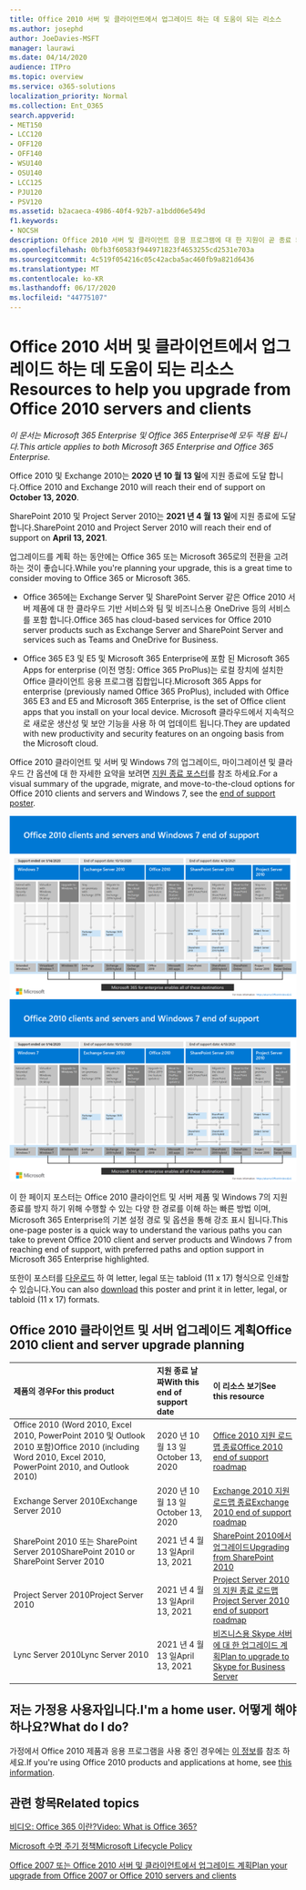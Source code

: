 ```yaml
---
title: Office 2010 서버 및 클라이언트에서 업그레이드 하는 데 도움이 되는 리소스
ms.author: josephd
author: JoeDavies-MSFT
manager: laurawi
ms.date: 04/14/2020
audience: ITPro
ms.topic: overview
ms.service: o365-solutions
localization_priority: Normal
ms.collection: Ent_O365
search.appverid:
- MET150
- LCC120
- OFF120
- OFF140
- WSU140
- OSU140
- LCC125
- PJU120
- PSV120
ms.assetid: b2acaeca-4986-40f4-92b7-a1bdd06e549d
f1.keywords:
- NOCSH
description: Office 2010 서버 및 클라이언트 응용 프로그램에 대 한 지원이 곧 종료 되며 사용자 지정 지원 계약을 사용할 수 없습니다. 이 문서를 사용 하 여 업그레이드 계획을 시작 합니다.
ms.openlocfilehash: 0bfb3f60583f944971823f4653255cd2531e703a
ms.sourcegitcommit: 4c519f054216c05c42acba5ac460fb9a821d6436
ms.translationtype: MT
ms.contentlocale: ko-KR
ms.lasthandoff: 06/17/2020
ms.locfileid: "44775107"
---
```

# <a name="resources-to-help-you-upgrade-from-office-2010-servers-and-clients"></a><span data-ttu-id="dd2dd-104">Office 2010 서버 및 클라이언트에서 업그레이드 하는 데 도움이 되는 리소스</span><span class="sxs-lookup"><span data-stu-id="dd2dd-104">Resources to help you upgrade from Office 2010 servers and clients</span></span>

<span data-ttu-id="dd2dd-105">*이 문서는 Microsoft 365 Enterprise 및 Office 365 Enterprise에 모두 적용 됩니다.*</span><span class="sxs-lookup"><span data-stu-id="dd2dd-105">*This article applies to both Microsoft 365 Enterprise and Office 365 Enterprise.*</span></span>

<span data-ttu-id="dd2dd-106">Office 2010 및 Exchange 2010는 **2020 년 10 월 13 일**에 지원 종료에 도달 합니다.</span><span class="sxs-lookup"><span data-stu-id="dd2dd-106">Office 2010 and Exchange 2010 will reach their end of support on **October 13, 2020**.</span></span> 

<span data-ttu-id="dd2dd-107">SharePoint 2010 및 Project Server 2010는 **2021 년 4 월 13 일**에 지원 종료에 도달 합니다.</span><span class="sxs-lookup"><span data-stu-id="dd2dd-107">SharePoint 2010 and Project Server 2010 will reach their end of support on **April 13, 2021**.</span></span>

<span data-ttu-id="dd2dd-108">업그레이드를 계획 하는 동안에는 Office 365 또는 Microsoft 365로의 전환을 고려 하는 것이 좋습니다.</span><span class="sxs-lookup"><span data-stu-id="dd2dd-108">While you're planning your upgrade, this is a great time to consider moving to Office 365 or Microsoft 365.</span></span> 

- <span data-ttu-id="dd2dd-109">Office 365에는 Exchange Server 및 SharePoint Server 같은 Office 2010 서버 제품에 대 한 클라우드 기반 서비스와 팀 및 비즈니스용 OneDrive 등의 서비스를 포함 합니다.</span><span class="sxs-lookup"><span data-stu-id="dd2dd-109">Office 365 has cloud-based services for Office 2010 server products such as Exchange Server and SharePoint Server and services such as Teams and OneDrive for Business.</span></span> 

- <span data-ttu-id="dd2dd-110">Office 365 E3 및 E5 및 Microsoft 365 Enterprise에 포함 된 Microsoft 365 Apps for enterprise (이전 명칭: Office 365 ProPlus)는 로컬 장치에 설치한 Office 클라이언트 응용 프로그램 집합입니다.</span><span class="sxs-lookup"><span data-stu-id="dd2dd-110">Microsoft 365 Apps for enterprise (previously named Office 365 ProPlus), included with Office 365 E3 and E5 and Microsoft 365 Enterprise, is the set of Office client apps that you install on your local device.</span></span> <span data-ttu-id="dd2dd-111">Microsoft 클라우드에서 지속적으로 새로운 생산성 및 보안 기능을 사용 하 여 업데이트 됩니다.</span><span class="sxs-lookup"><span data-stu-id="dd2dd-111">They are updated with new productivity and security features on an ongoing basis from the Microsoft cloud.</span></span>

<span data-ttu-id="dd2dd-112">Office 2010 클라이언트 및 서버 및 Windows 7의 업그레이드, 마이그레이션 및 클라우드 간 옵션에 대 한 자세한 요약을 보려면 [지원 종료 포스터](./media/upgrade-from-office-2010-servers-and-products/Office2010Windows7EndOfSupport.pdf)를 참조 하세요.</span><span class="sxs-lookup"><span data-stu-id="dd2dd-112">For a visual summary of the upgrade, migrate, and move-to-the-cloud options for Office 2010 clients and servers and Windows 7, see the [end of support poster](./media/upgrade-from-office-2010-servers-and-products/Office2010Windows7EndOfSupport.pdf).</span></span>

<span data-ttu-id="dd2dd-113">[![Office 2010 클라이언트 및 서버와 Windows 7에 대한 지원 종료 포스터 이미지](./media/upgrade-from-office-2010-servers-and-products/office2010-windows7-end-of-support.png)](./media/upgrade-from-office-2010-servers-and-products/Office2010Windows7EndOfSupport.pdf)</span><span class="sxs-lookup"><span data-stu-id="dd2dd-113">[![Image for the end of support for Office 2010 clients and servers and Windows 7 poster](./media/upgrade-from-office-2010-servers-and-products/office2010-windows7-end-of-support.png)](./media/upgrade-from-office-2010-servers-and-products/Office2010Windows7EndOfSupport.pdf)</span></span>

<span data-ttu-id="dd2dd-114">이 한 페이지 포스터는 Office 2010 클라이언트 및 서버 제품 및 Windows 7의 지원 종료를 방지 하기 위해 수행할 수 있는 다양 한 경로를 이해 하는 빠른 방법 이며, Microsoft 365 Enterprise의 기본 설정 경로 및 옵션을 통해 강조 표시 됩니다.</span><span class="sxs-lookup"><span data-stu-id="dd2dd-114">This one-page poster is a quick way to understand the various paths you can take to prevent Office 2010 client and server products and Windows 7 from reaching end of support, with preferred paths and option support in Microsoft 365 Enterprise highlighted.</span></span>

<span data-ttu-id="dd2dd-115">또한이 포스터를 [다운로드](https://github.com/MicrosoftDocs/microsoft-365-docs/raw/public/microsoft-365/media/migration-microsoft-365-enterprise-workload/Office2010Windows7EndOfSupport.pdf) 하 여 letter, legal 또는 tabloid (11 x 17) 형식으로 인쇄할 수 있습니다.</span><span class="sxs-lookup"><span data-stu-id="dd2dd-115">You can also [download](https://github.com/MicrosoftDocs/microsoft-365-docs/raw/public/microsoft-365/media/migration-microsoft-365-enterprise-workload/Office2010Windows7EndOfSupport.pdf) this poster and print it in letter, legal, or tabloid (11 x 17) formats.</span></span>
      
## <a name="office-2010-client-and-server-upgrade-planning"></a><span data-ttu-id="dd2dd-116">Office 2010 클라이언트 및 서버 업그레이드 계획</span><span class="sxs-lookup"><span data-stu-id="dd2dd-116">Office 2010 client and server upgrade planning</span></span>
  
|<span data-ttu-id="dd2dd-117">**제품의 경우**</span><span class="sxs-lookup"><span data-stu-id="dd2dd-117">**For this product**</span></span>|<span data-ttu-id="dd2dd-118">**지원 종료 날짜**</span><span class="sxs-lookup"><span data-stu-id="dd2dd-118">**With this end of support date**</span></span>|<span data-ttu-id="dd2dd-119">**이 리소스 보기**</span><span class="sxs-lookup"><span data-stu-id="dd2dd-119">**See this resource**</span></span>|
|:-----|:-----|:-----|
|<span data-ttu-id="dd2dd-120">Office 2010 (Word 2010, Excel 2010, PowerPoint 2010 및 Outlook 2010 포함)</span><span class="sxs-lookup"><span data-stu-id="dd2dd-120">Office 2010 (including Word 2010, Excel 2010, PowerPoint 2010, and Outlook 2010)</span></span>  <br/> | <span data-ttu-id="dd2dd-121">2020 년 10 월 13 일</span><span class="sxs-lookup"><span data-stu-id="dd2dd-121">October 13, 2020</span></span> |[<span data-ttu-id="dd2dd-122">Office 2010 지원 로드맵 종료</span><span class="sxs-lookup"><span data-stu-id="dd2dd-122">Office 2010 end of support roadmap</span></span>](https://docs.microsoft.com/DeployOffice/office-2010-end-support-roadmap) <br/> |
|<span data-ttu-id="dd2dd-123">Exchange Server 2010</span><span class="sxs-lookup"><span data-stu-id="dd2dd-123">Exchange Server 2010</span></span>  <br/> | <span data-ttu-id="dd2dd-124">2020 년 10 월 13 일</span><span class="sxs-lookup"><span data-stu-id="dd2dd-124">October 13, 2020</span></span>  |[<span data-ttu-id="dd2dd-125">Exchange 2010 지원 로드맵 종료</span><span class="sxs-lookup"><span data-stu-id="dd2dd-125">Exchange 2010 end of support roadmap</span></span>](exchange-2010-end-of-support.md) <br/> |
|<span data-ttu-id="dd2dd-126">SharePoint 2010 또는 SharePoint Server 2010</span><span class="sxs-lookup"><span data-stu-id="dd2dd-126">SharePoint 2010 or SharePoint Server 2010</span></span>  <br/> | <span data-ttu-id="dd2dd-127">2021 년 4 월 13 일</span><span class="sxs-lookup"><span data-stu-id="dd2dd-127">April 13, 2021</span></span> |[<span data-ttu-id="dd2dd-128">SharePoint 2010에서 업그레이드</span><span class="sxs-lookup"><span data-stu-id="dd2dd-128">Upgrading from SharePoint 2010</span></span>](upgrade-from-sharepoint-2010.md) <br/> |
|<span data-ttu-id="dd2dd-129">Project Server 2010</span><span class="sxs-lookup"><span data-stu-id="dd2dd-129">Project Server 2010</span></span> <br/> | <span data-ttu-id="dd2dd-130">2021 년 4 월 13 일</span><span class="sxs-lookup"><span data-stu-id="dd2dd-130">April 13, 2021</span></span> | [<span data-ttu-id="dd2dd-131">Project Server 2010의 지원 종료 로드맵</span><span class="sxs-lookup"><span data-stu-id="dd2dd-131">Project Server 2010 end of support roadmap</span></span>](project-server-2010-end-of-support.md) <br/> |
|<span data-ttu-id="dd2dd-132">Lync Server 2010</span><span class="sxs-lookup"><span data-stu-id="dd2dd-132">Lync Server 2010</span></span> <br/> | <span data-ttu-id="dd2dd-133">2021 년 4 월 13 일</span><span class="sxs-lookup"><span data-stu-id="dd2dd-133">April 13, 2021</span></span> | [<span data-ttu-id="dd2dd-134">비즈니스용 Skype 서버에 대 한 업그레이드 계획</span><span class="sxs-lookup"><span data-stu-id="dd2dd-134">Plan to upgrade to Skype for Business Server</span></span>](https://docs.microsoft.com/skypeforbusiness/plan-your-deployment/upgrade) <br/> |
    
## <a name="im-a-home-user-what-do-i-do"></a><span data-ttu-id="dd2dd-135">저는 가정용 사용자입니다.</span><span class="sxs-lookup"><span data-stu-id="dd2dd-135">I'm a home user.</span></span> <span data-ttu-id="dd2dd-136">어떻게 해야 하나요?</span><span class="sxs-lookup"><span data-stu-id="dd2dd-136">What do I do?</span></span>

<span data-ttu-id="dd2dd-137">가정에서 Office 2010 제품과 응용 프로그램을 사용 중인 경우에는 [이 정보](plan-upgrade-previous-versions-office.md#im-a-home-user-what-do-i-do)를 참조 하세요.</span><span class="sxs-lookup"><span data-stu-id="dd2dd-137">If you're using Office 2010 products and applications at home, see [this information](plan-upgrade-previous-versions-office.md#im-a-home-user-what-do-i-do).</span></span>

## <a name="related-topics"></a><span data-ttu-id="dd2dd-138">관련 항목</span><span class="sxs-lookup"><span data-stu-id="dd2dd-138">Related topics</span></span>

[<span data-ttu-id="dd2dd-139">비디오: Office 365 이란?</span><span class="sxs-lookup"><span data-stu-id="dd2dd-139">Video: What is Office 365?</span></span>](https://support.office.com/article/847caf12-2589-452c-8aca-1c009797678b.aspx)
  
[<span data-ttu-id="dd2dd-140">Microsoft 수명 주기 정책</span><span class="sxs-lookup"><span data-stu-id="dd2dd-140">Microsoft Lifecycle Policy</span></span>](https://go.microsoft.com/fwlink/?linkid=865200)

[<span data-ttu-id="dd2dd-141">Office 2007 또는 Office 2010 서버 및 클라이언트에서 업그레이드 계획</span><span class="sxs-lookup"><span data-stu-id="dd2dd-141">Plan your upgrade from Office 2007 or Office 2010 servers and clients</span></span>](plan-upgrade-previous-versions-office.md)

